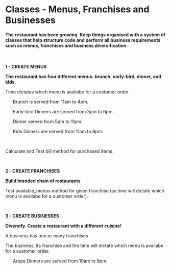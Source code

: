 <h1>Classes - Menus, Franchises and Businesses</h1>
<h4>The restaurant has been growing.  Keep things organised with a system of classes that help structure code and perform all business requirements such as menus, franchises and business diversification.
</h4>


<br>
<p><b>1 - CREATE MENUS</b></p>
<p><b>The restaurant has four different menus: brunch, early-bird, dinner, and kids.</b></p>

<p>Time dictates which menu is availabe for a customer order</p>
<ul>Brunch is served from 11am to 4pm.</ul>
<ul>Early-bird Dinners are served from 3pm to 6pm.</ul>
<ul>Dinner served from 5pm to 11pm.</ul>
<ul>Kids Dinners are served from 11am to 9pm.</ul>

<br>
<p>Calculate and Test bill method for purchased items.</p>

<br>
<p><b>2 - CREATE FRANCHISES</b></p>
<p><b>Build branded chain of restaurants</b></p>
<p>Test available_menus method for given franchise (as time will dictate which menu is availabe for a customer order).</p>

<br>
<p><b>3 - CREATE BUSINESSES</b></p>
<p><b>Diversify. Create a restaurant with a different cuisine!</b></p>
<p>A business has one or many franchises</p>
<p>The business, its franchise and the time will dictate which menu is availabe for a customer order.</p>

<ul>Arepa Dinners are served from 10am to 8pm.</ul>





